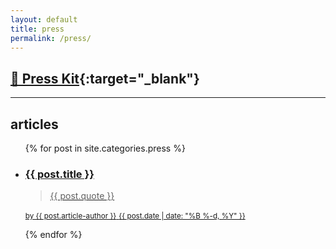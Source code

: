 ```yaml
---
layout: default
title: press
permalink: /press/
---
```

## [📁 Press Kit](https://drive.google.com/drive/folders/1x2ruIM24ParliPgWUqqJePIfYAbf7wuA?usp=sharing){:target="_blank"}

---
## articles
<ul class="alternate-text-align">
{% for post in site.categories.press %}
<li>
<a href="{{ post.link }}" target="_blank">
<div>
<h3>{{ post.title }}</h3>
<blockquote>{{ post.quote }}</blockquote>

<small>by {{ post.article-author }}</small>
<small>{{ post.date | date: "%B %-d, %Y" }}</small>
</div>
</a>
</li>
{% endfor %}
</ul>
